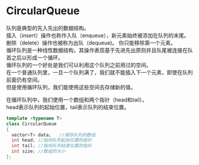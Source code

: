 # CircularQueue
队列是典型的先入先出的数据结构。  
插入（insert）操作也称作入队（enqueue），新元素始终被添加在队列的末尾。  
删除（delete）操作也被称为出队（dequeue)。 你只能移除第一个元素。  
循环队列是一种线性数据结构，其操作表现基于先进先出原则并且队尾被连接在队首之后以形成一个循环。   
循环队列的一个好处是我们可以利用这个队列之前用过的空间。  
在一个普通队列里，一旦一个队列满了，我们就不能插入下一个元素，即使在队列前面仍有空间。  
但是使用循环队列，我们能使用这些空间去存储新的值。  

在循环队列中，我们使用一个数组和两个指针（head和tail）。  
head表示队列的起始位置，tail表示队列的结束位置。  
```cpp
template <typename T>
class CircularQueue
{
  vector<T> data;	//储存队列的数组
  int head;	//指向队列起始位置的指针
  int tail;	//指向队列结束位置的指针
  int size;	//数组的大小
};
```
